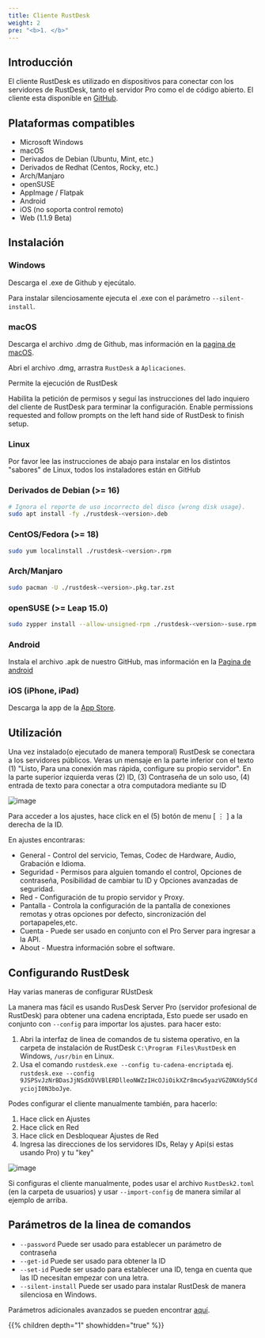 ```yaml
---
title: Cliente RustDesk
weight: 2
pre: "<b>1. </b>"
---
```


## Introducción
El cliente RustDesk es utilizado en dispositivos para conectar con los servidores de RustDesk, tanto el servidor Pro como el de código abierto. El cliente esta disponible en [GitHub](https://github.com/rustdesk/rustdesk/releases/latest).

## Plataformas compatibles
- Microsoft Windows
- macOS
- Derivados de Debian (Ubuntu, Mint, etc.)
- Derivados de Redhat (Centos, Rocky, etc.)
- Arch/Manjaro
- openSUSE
- AppImage / Flatpak
- Android
- iOS (no soporta control remoto)
- Web (1.1.9 Beta)

## Instalación

### Windows

Descarga el .exe de Github y ejecútalo.

Para instalar silenciosamente ejecuta el .exe con el parámetro `--silent-install`.


### macOS

Descarga el archivo .dmg de Github, mas información en la [pagina de macOS](/docs/es/client/mac/).

Abri el archivo .dmg, arrastra `RustDesk` a `Aplicaciones`.

Permite la ejecución de RustDesk

Habilita la petición de permisos y seguí las instrucciones del lado inquiero del cliente de RustDesk para terminar la configuración.
Enable permissions requested and follow prompts on the left hand side of RustDesk to finish setup.

### Linux

Por favor lee las instrucciones de abajo para instalar en los distintos "sabores" de Linux, todos los instaladores están en GitHub


### Derivados de  Debian (>= 16)

```sh
# Ignora el reporte de uso incorrecto del disco {wrong disk usage}.
sudo apt install -fy ./rustdesk-<version>.deb
```

### CentOS/Fedora (>= 18)

```sh
sudo yum localinstall ./rustdesk-<version>.rpm
```

### Arch/Manjaro

```sh
sudo pacman -U ./rustdesk-<version>.pkg.tar.zst
```

### openSUSE (>= Leap 15.0)

```sh
sudo zypper install --allow-unsigned-rpm ./rustdesk-<version>-suse.rpm
```
### Android
Instala el archivo .apk de nuestro GitHub, mas información en la [Pagina de android](/docs/es/client/android/)

### iOS (iPhone, iPad)
Descarga la app de la [App Store](https://apps.apple.com/us/app/rustdesk-remote-desktop/id1581225015).


## Utilización
Una vez instalado(o ejecutado de manera temporal) RustDesk se conectara a los servidores públicos. Veras un mensaje en la parte inferior con el texto (1) "Listo, Para una conexión mas rápida, configure su propio servidor". En la parte superior izquierda veras (2) ID, (3) Contraseña de un solo uso, (4) entrada de texto para conectar a otra computadora mediante su ID

![image](/docs/en/client/images/client.png)

Para acceder a los ajustes, hace click en el (5) botón de menu [ &#8942; ] a la derecha de la ID.

En ajustes encontraras:
- General - Control del servicio, Temas, Codec de Hardware, Audio, Grabación e Idioma.
- Seguridad - Permisos para alguien tomando el control, Opciones de contraseña, Posibilidad de cambiar tu ID y Opciones avanzadas de seguridad.
- Red - Configuración de tu propio servidor y Proxy.
- Pantalla - Controla la configuración de la pantalla de conexiones remotas y otras opciones por defecto, sincronización del portapapeles,etc.
- Cuenta - Puede ser usado en conjunto con el Pro Server para ingresar a la API.
- About - Muestra información sobre el software.


## Configurando RustDesk

Hay varias maneras de configurar RUstDesk

La manera mas fácil es usando RusDesk Server Pro (servidor profesional de RustDesk) para obtener una cadena encriptada, Esto puede ser usado en conjunto con `--config` para importar los ajustes. para hacer esto:
1. Abri la interfaz de linea de comandos de tu sistema operativo, en la carpeta de instalación de RustDesk `C:\Program Files\RustDesk` en Windows, `/usr/bin` en Linux.
2. Usa el comando `rustdesk.exe --config tu-cadena-encriptada` ej. `rustdesk.exe --config 9JSPSvJzNrBDasJjNSdXOVVBlERDlleoNWZzIHcOJiOikXZr8mcw5yazVGZ0NXdy5CdyciojI0N3boJye`.
   
Podes configurar el cliente manualmente también, para hacerlo:
1. Hace click en Ajustes
2. Hace click en Red
3. Hace click en Desbloquear Ajustes de Red
4. Ingresa las direcciones de los servidores IDs, Relay y Api(si estas usando Pro) y tu "key"
   
![image](/docs/en/client/images/network-settings.png)

Si configuras el cliente manualmente, podes usar el archivo `RustDesk2.toml` (en la carpeta de usuarios) y usar `--import-config` de manera similar al ejemplo de arriba.

## Parámetros de la linea de comandos
- `--password` Puede ser usado para establecer un parámetro de contraseña
- `--get-id` Puede ser usado para obtener la ID
- `--set-id` Puede ser usado para establecer una ID, tenga en cuenta que las ID necesitan empezar con una letra.
- `--silent-install` Puede ser usado para instalar RustDesk de manera silenciosa en Windows.

Parámetros adicionales avanzados se pueden encontrar [aquí](https://github.com/rustdesk/rustdesk/blob/bdc5cded221af9697eb29aa30babce75e987fcc9/src/core_main.rs#L242).


{{% children depth="1" showhidden="true" %}}
